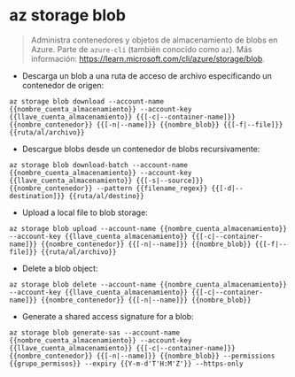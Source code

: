 # az storage blob

> Administra contenedores y objetos de almacenamiento de blobs en Azure.
> Parte de `azure-cli` (también conocido como `az`).
> Más información: <https://learn.microsoft.com/cli/azure/storage/blob>.

- Descarga un blob a una ruta de acceso de archivo especificando un contenedor de origen:

`az storage blob download --account-name {{nombre_cuenta_almacenamiento}} --account-key {{llave_cuenta_almacenamiento}} {{[-c|--container-name]}} {{nombre_contenedor}} {{[-n|--name]}} {{nombre_blob}} {{[-f|--file]}} {{ruta/al/archivo}}`

- Descargue blobs desde un contenedor de blobs recursivamente:

`az storage blob download-batch --account-name {{nombre_cuenta_almacenamiento}} --account-key {{llave_cuenta_almacenamiento}} {{[-s|--source]}} {{nombre_contenedor}} --pattern {{filename_regex}} {{[-d|--destination]}} {{ruta/al/destino}}`

- Upload a local file to blob storage:

`az storage blob upload --account-name {{nombre_cuenta_almacenamiento}} --account-key {{llave_cuenta_almacenamiento}} {{[-c|--container-name]}} {{nombre_contenedor}} {{[-n|--name]}} {{nombre_blob}} {{[-f|--file]}} {{ruta/al/archivo}}`

- Delete a blob object:

`az storage blob delete --account-name {{nombre_cuenta_almacenamiento}} --account-key {{llave_cuenta_almacenamiento}} {{[-c|--container-name]}} {{nombre_contenedor}} {{[-n|--name]}} {{nombre_blob}}`

- Generate a shared access signature for a blob:

`az storage blob generate-sas --account-name {{nombre_cuenta_almacenamiento}} --account-key {{llave_cuenta_almacenamiento}} {{[-c|--container-name]}} {{nombre_contenedor}} {{[-n|--name]}} {{nombre_blob}} --permissions {{grupo_permisos}} --expiry {{Y-m-d'T'H:M'Z'}} --https-only`
